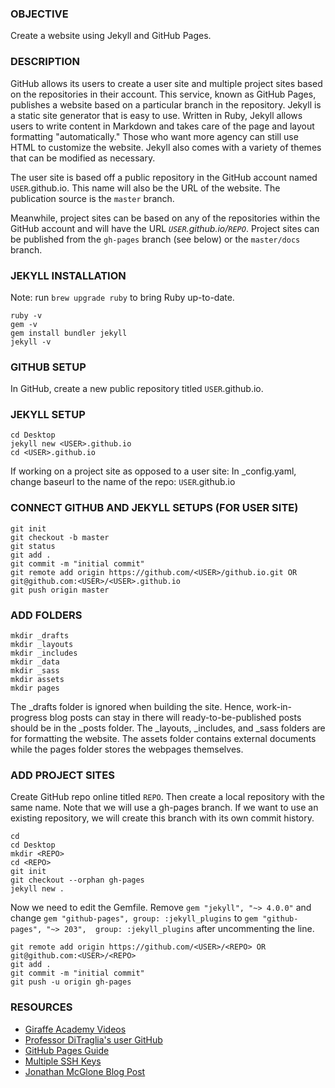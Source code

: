 ### OBJECTIVE
Create a website using Jekyll and GitHub Pages.

### DESCRIPTION
GitHub allows its users to create a user site and multiple project sites based on the repositories in their account. This service, known as GitHub Pages, publishes a website based on a particular branch in the repository. Jekyll is a static site generator that is easy to use. Written in Ruby, Jekyll allows users to write content in Markdown and takes care of the page and layout formatting "automatically." Those who want more agency can still use HTML to customize the website. Jekyll also comes with a variety of themes that can be modified as necessary.

The user site is based off a public repository in the GitHub account named `USER`.github.io. This name will also be the URL of the website. The publication source is the `master` branch.

Meanwhile, project sites can be based on any of the repositories within the GitHub account and will have the URL *`USER`.github.io/`REPO`*. Project sites can be published from the `gh-pages` branch (see below) or the `master/docs` branch.


### JEKYLL INSTALLATION
Note: run `brew upgrade ruby` to bring Ruby up-to-date.
```
ruby -v
gem -v
gem install bundler jekyll
jekyll -v
```

### GITHUB SETUP
In GitHub, create a new public repository titled `USER`.github.io.

### JEKYLL SETUP
```
cd Desktop
jekyll new <USER>.github.io
cd <USER>.github.io
```
If working on a project site as opposed to a user site: In _config.yaml, change baseurl to the name of the repo: `USER`.github.io

### CONNECT GITHUB AND JEKYLL SETUPS (FOR USER SITE)
```
git init
git checkout -b master
git status
git add .
git commit -m "initial commit"
git remote add origin https://github.com/<USER>/github.io.git OR git@github.com:<USER>/<USER>.github.io
git push origin master
```

### ADD FOLDERS
```
mkdir _drafts
mkdir _layouts
mkdir _includes
mkdir _data
mkdir _sass
mkdir assets
mkdir pages
```
The _drafts folder is ignored when building the site. Hence, work-in-progress blog posts can stay in there will ready-to-be-published posts should be in the _posts folder. The _layouts, _includes, and _sass folders are for formatting the website. The assets folder contains external documents while the pages folder stores the webpages themselves.

### ADD PROJECT SITES
Create GitHub repo online titled `REPO`. Then create a local repository with the same name. Note that we will use a gh-pages branch. If we want to use an existing repository, we will create this branch with its own commit history.
```
cd
cd Desktop
mkdir <REPO>
cd <REPO>
git init
git checkout --orphan gh-pages
jekyll new .
```
Now we need to edit the Gemfile. Remove `gem "jekyll", "~> 4.0.0"` and change `gem "github-pages", group: :jekyll_plugins` to `gem "github-pages", "~> 203",  group: :jekyll_plugins` after uncommenting the line.
```
git remote add origin https://github.com/<USER>/<REPO> OR git@github.com:<USER>/<REPO>
git add .
git commit -m "initial commit"
git push -u origin gh-pages
```


### RESOURCES
* [Giraffe Academy Videos](https://www.youtube.com/watch?v=fqFjuX4VZmU&list=PLLAZ4kZ9dFpOPV5C5Ay0pHaa0RJFhcmcB&index=19)
* [Professor DiTraglia's user GitHub](https://github.com/fditraglia/fditraglia.github.io)
* [GitHub Pages Guide](https://help.github.com/en/github/working-with-github-pages/)
* [Multiple SSH Keys](https://gist.github.com/jexchan/2351996)
* [Jonathan McGlone Blog Post](http://jmcglone.com/guides/github-pages/)